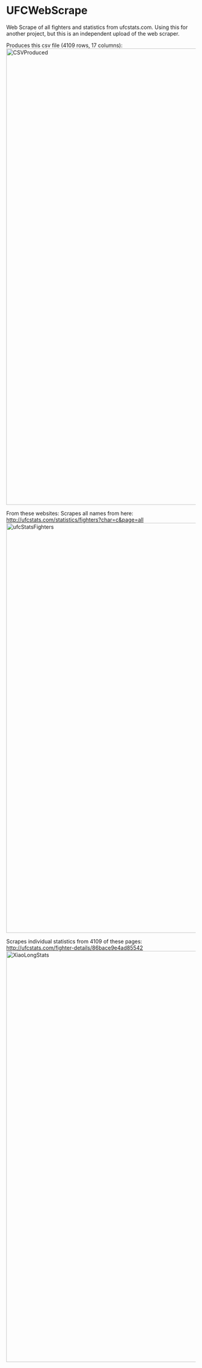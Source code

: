 # UFCWebScrape
Web Scrape of all fighters and statistics from ufcstats.com.
Using this for another project, but this is an independent upload of the web scraper.

Produces this csv file (4109 rows, 17 columns):
<img width="1211" alt="CSVProduced" src="https://github.com/maxbraith/UFCWebScrape/assets/111820166/ddfeff12-6b47-4a2d-95af-601b0991b9d1">

From these websites:
Scrapes all names from here: http://ufcstats.com/statistics/fighters?char=c&page=all
<img width="1088" alt="ufcStatsFighters" src="https://github.com/maxbraith/UFCWebScrape/assets/111820166/aa1d909c-bd45-4d56-ae19-6733884661a9">



Scrapes individual statistics from 4109 of these pages: http://ufcstats.com/fighter-details/86bace9e4ad85542
<img width="1091" alt="XiaoLongStats" src="https://github.com/maxbraith/UFCWebScrape/assets/111820166/2d4c2be3-582f-4340-ade8-4b8bd2ae72a4">
